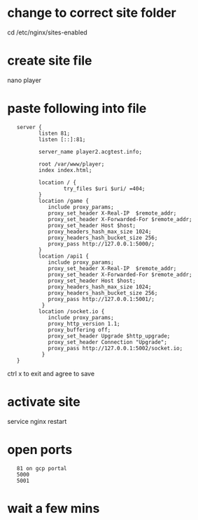 # change to correct site folder

cd /etc/nginx/sites-enabled

# create site file

nano player

# paste following into file

       server {
              listen 81;
              listen [::]:81;

              server_name player2.acgtest.info;

              root /var/www/player;
              index index.html;

              location / {
                      try_files $uri $uri/ =404;
              }
              location /game {
                 include proxy_params;
                 proxy_set_header X-Real-IP  $remote_addr;
                 proxy_set_header X-Forwarded-For $remote_addr;
                 proxy_set_header Host $host;
                 proxy_headers_hash_max_size 1024;
                 proxy_headers_hash_bucket_size 256;
                 proxy_pass http://127.0.0.1:5000/;
              }
              location /api1 {
                 include proxy_params;
                 proxy_set_header X-Real-IP  $remote_addr;
                 proxy_set_header X-Forwarded-For $remote_addr;
                 proxy_set_header Host $host;
                 proxy_headers_hash_max_size 1024;
                 proxy_headers_hash_bucket_size 256;
                 proxy_pass http://127.0.0.1:5001/;
               }
              location /socket.io {
                 include proxy_params;
                 proxy_http_version 1.1;
                 proxy_buffering off;
                 proxy_set_header Upgrade $http_upgrade;
                 proxy_set_header Connection "Upgrade";
                 proxy_pass http://127.0.0.1:5002/socket.io;
               }
       }

ctrl x to exit and agree to save

# activate site

service nginx restart

# open ports

       81 on gcp portal
       5000
       5001

# wait a few mins
